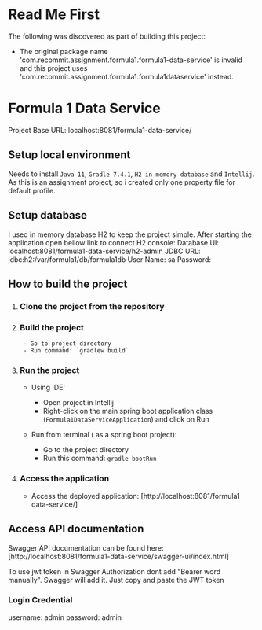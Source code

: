 # Read Me First
The following was discovered as part of building this project:

* The original package name 'com.recommit.assignment.formula1.formula1-data-service' is invalid and this project uses 'com.recommit.assignment.formula1.formula1dataservice' instead.

# Formula 1 Data Service
Project Base URL: localhost:8081/formula1-data-service/

## Setup local environment
Needs to install `Java 11`, `Gradle 7.4.1`, `H2 in memory database` and `Intellij`.
As this is an assignment project, so i created only one property file for default profile.

## Setup database
I used in memory database H2 to keep the project simple. After starting the application open bellow link
to connect H2 console:
Database UI: localhost:8081/formula1-data-service/h2-admin
JDBC URL: jdbc:h2:/var/formula1/db/formula1db
User Name: sa
Password: 


## How to build the project
1. ### Clone the project from the repository
    

2. ### Build the project
        - Go to project directory
        - Run command: `gradlew build`

3. ### Run the project
    - Using IDE:
        - Open project in Intellij
        - Right-click on the main spring boot application class (`Formula1DataServiceApplication`) and click on Run

    - Run from terminal ( as a spring boot project):
        - Go to the project directory
        - Run this command: `gradle bootRun`

4. ### Access the application

    - Access the deployed application: [http://localhost:8081/formula1-data-service/]

## Access API documentation

Swagger API documentation can be found here: [http://localhost:8081/formula1-data-service/swagger-ui/index.html]

To use jwt token in Swagger Authorization dont add "Bearer word manually". Swagger will add it. Just copy and paste the JWT token

### Login Credential
username: admin
password: admin

